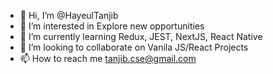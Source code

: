 - 👋 Hi, I’m @HayeulTanjib
- 👀 I’m interested in Explore new opportunities
- 🌱 I’m currently learning Redux, JEST, NextJS, React Native
- 💞️ I’m looking to collaborate on Vanila JS/React Projects
- 📫 How to reach me tanjib.cse@gmail.com

<!---
HayeulTanjib/HayeulTanjib is a ✨ special ✨ repository because its `README.md` (this file) appears on your GitHub profile.
You can click the Preview link to take a look at your changes.
--->

